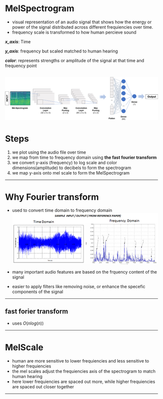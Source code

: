 # MelSpectrogram 

- visual representation of an audio signal that shows how the energy or power of the signal distributed across different frequiencies over time.
- frequency scale is transformed to how human percieve sound

***x_axis***: Time

***y_axis***: frequency but scaled matched to human hearing

***color***: represents strengths or amplitude of the signal at that time and frequency point

![MelSpectrogram](melspectrogram2.png) 
---

# Steps 

1) we plot using the audio file over time
2) we map from time to frequency domain using **the fast fourier transform**
3) we convert y-axis (frequency) to log scale and color dimensions(amplitude) to decibels to form the spectrogram
4) we map y-axis onto mel scale to form the MelSpectrogram
---

# Why Fourier transform

- used to convert time domain to frequency domain
![time domain to frequency domain](conversion.png) 

- many important audio features are based on the frquency content of the signal
- easier to apply filters like removing noise, or enhance the specefic components of the signal
---

## fast forier transform

- uses $O(n log(n))$
---

# MelScale

- human are more sensitive to lower frequiencies and less sensitive to higher frequiencies
- the mel scales adjust the frequiencies axis of the spectrogram to match human hearing
- here lower frequiencies are spaced out more, while higher frequiencies are spaced out closer together
---

